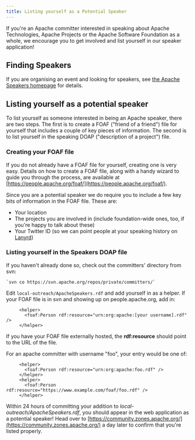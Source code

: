 ```yaml
---
title: Listing yourself as a Potential Speaker
---
```


If you're an Apache committer interested in speaking about Apache 
Technologies, Apache Projects or the Apache Software Foundation as a whole, 
we encourage you to get involved and list yourself in our speaker 
application!

## Finding Speakers

If you are organising an event and looking for speakers, see
[the Apache Speakers homepage](/speakers/) for details.

## Listing yourself as a potential speaker

To list yourself as someone interested in being an Apache speaker, there are
two steps. The first is to create a FOAF ("friend of a friend") file for yourself that includes
a couple of key pieces of information. The second is to list yourself in the
speaking DOAP ("description of a project") file.

### Creating your FOAF file

If you do not already have a FOAF file for yourself, creating one is very easy. Details on how to create a FOAF file, along with a
handy wizard to guide you through the process, are available at
[https://people.apache.org/foaf/](https://people.apache.org/foaf/).

Since you are a potential speaker we do require you
to include a few key bits of information in the FOAF file. These are:

 * Your location
 * The projects you are involved in (include foundation-wide ones, too, if you're
   happy to talk about these)
 * Your Twitter ID (so we can point people at your speaking history on 
   [Lanyrd](http://lanyrd.com/))


### Listing yourself in the Speakers DOAP file

If you haven't already done so, check out the committers' directory from
svn:

    `svn co https://svn.apache.org/repos/private/committers/`

Edit `local-outreach/ApacheSpeakers.rdf` and add yourself in as a
helper. If your FOAF file is in svn and showing up on people.apache.org,
add in:

```
     <helper>
       <foaf:Person rdf:resource="urn:org:apache:[your username].rdf" />
     </helper>
```

If you have your FOAF file externally hosted, the **rdf:resource**
should point to the URL of the file.

For an apache committer with username "foo", your entry would be one of:

```
     <helper>
       <foaf:Person rdf:resource="urn:org:apache:foo.rdf" />
     </helper>
     <helper>
       <foaf:Person rdf:resource="https://www.example.com/foaf/foo.rdf" />
     </helper>
```

Within 24 hours of committing your addition to
*local-outreach/ApacheSpeakers.rdf*, you should appear in the web
application as a potential speaker! Head over to 
[https://community.zones.apache.org/](https://community.zones.apache.org/)
a day later to confirm that you're listed properly.

